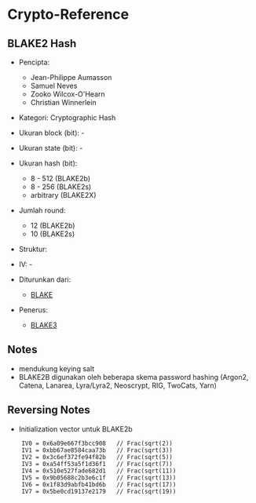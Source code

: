 # Crypto-Reference

## BLAKE2 Hash

* Pencipta: 

    - Jean-Philippe Aumasson
    - Samuel Neves
    - Zooko Wilcox-O'Hearn
    - Christian Winnerlein

* Kategori: Cryptographic Hash
* Ukuran block (bit): -
* Ukuran state (bit): -
* Ukuran hash (bit): 

    - 8 - 512 (BLAKE2b)
    - 8 - 256 (BLAKE2s)
    - arbitrary (BLAKE2X)

* Jumlah round: 

    - 12 (BLAKE2b)
    - 10 (BLAKE2s)

* Struktur:
* IV: -
* Diturunkan dari:

    - [BLAKE](../BLAKE)

* Penerus:

    - [BLAKE3](../BLAKE3)

## Notes

- mendukung keying salt
- BLAKE2B digunakan oleh beberapa skema password hashing (Argon2, Catena, Lanarea, Lyra/Lyra2, Neoscrypt, RIG, TwoCats, Yarn)

## Reversing Notes

- Initialization vector untuk BLAKE2b

```
    IV0 = 0x6a09e667f3bcc908   // Frac(sqrt(2))
    IV1 = 0xbb67ae8584caa73b   // Frac(sqrt(3))
    IV2 = 0x3c6ef372fe94f82b   // Frac(sqrt(5))
    IV3 = 0xa54ff53a5f1d36f1   // Frac(sqrt(7))
    IV4 = 0x510e527fade682d1   // Frac(sqrt(11))
    IV5 = 0x9b05688c2b3e6c1f   // Frac(sqrt(13))
    IV6 = 0x1f83d9abfb41bd6b   // Frac(sqrt(17))
    IV7 = 0x5be0cd19137e2179   // Frac(sqrt(19))
```